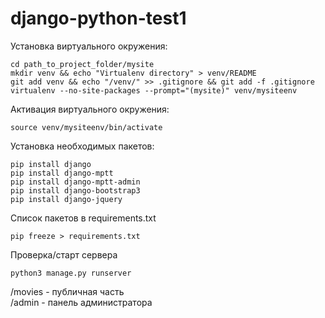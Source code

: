 # django-python-test1

Установка виртуального окружения:

`cd path_to_project_folder/mysite`  
`mkdir venv && echo "Virtualenv directory" > venv/README`  
`git add venv && echo "/venv/" >> .gitignore && git add -f .gitignore`  
`virtualenv --no-site-packages --prompt="(mysite)" venv/mysiteenv`  

Активация виртуального окружения:

`source venv/mysiteenv/bin/activate`

Установка необходимых пакетов:

`pip install django`  
`pip install django-mptt`  
`pip install django-mptt-admin`  
`pip install django-bootstrap3`  
`pip install django-jquery`  

Список пакетов в requirements.txt

`pip freeze > requirements.txt`

Проверка/старт сервера

`python3 manage.py runserver`

/movies - публичная часть  
/admin - панель администратора